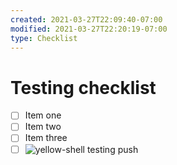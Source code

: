 ```yaml
---
created: 2021-03-27T22:09:40-07:00
modified: 2021-03-27T22:20:19-07:00
type: Checklist
---
```


# Testing checklist

- [ ] Item one
- [ ] Item two
- [ ] Item three
- [ ] ![yellow-shell](https://user-images.githubusercontent.com/2381610/112743265-83694c00-8f4a-11eb-9266-282bfe343e82.png)
testing push